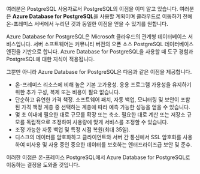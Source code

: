 여러분은 PostgreSQL 사용자로서 PostgreSQL의 이점을 이미 알고 있습니다. 여러분은 **Azure Database for PostgreSQL**을 사용할 계획이며 클라우드로 이동하기 전에 온-프레미스 서버에서 누리던 것과 동일한 이점을 얻을 수 있기를 원합니다.

Azure Database for PostgreSQL은 Microsoft 클라우드의 관계형 데이터베이스 서비스입니다. 서버 소프트웨어는 커뮤니티 버전의 오픈 소스 PostgreSQL 데이터베이스 엔진을 기반으로 합니다. Azure Database for PostgreSQL을 사용할 때 도구 경험과 PostgreSQL에 대한 지식이 적용됩니다.

그뿐만 아니라 Azure Database for PostgreSQL은 다음과 같은 이점을 제공합니다.

- 온-프레미스 리소스에 비해 높은 기본 고가용성. 응용 프로그램 가용성을 유지하기 위한 추가 구성, 복제 또는 비용이 필요 없습니다.
- 단순하고 유연한 가격 책정. 소프트웨어 패치, 자동 백업, 모니터링 및 보안이 포함된 가격 책정 계층 중 선택하는 계층에 따라 예측 가능한 성능을 얻을 수 있습니다.
- 몇 초 이내에 필요한 대로 규모를 확장 또는 축소. 필요한 대로 계산 또는 저장소 규모를 독립적으로 조정하여 사용량에 맞게 서비스를 조정할 수 있습니다.
- 조정 가능한 자동 백업 및 특정 시점 복원(최대 35일).
- 디스크의 데이터를 암호화하고 클라이언트와 서버 간 통신에서 SSL 암호화를 사용하여 미사용 및 사용 중인 중요한 데이터를 보호하는 엔터프라이즈급 보안 및 준수.

이러한 이점은 온-프레미스 PostgreSQL에서 Azure Database for PostgreSQL로 이동하는 결정을 도와줄 것입니다.